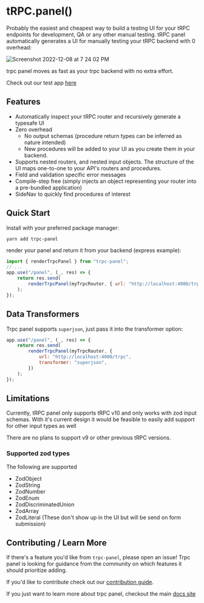# tRPC.panel()

Probably the easiest and cheapest way to build a testing UI for your tRPC endpoints for development, QA or any other manual testing. tRPC panel automatically generates a UI for manually testing your tRPC backend with 0 overhead:

![Screenshot 2022-12-08 at 7 24 02 PM](https://user-images.githubusercontent.com/12774588/206602120-017a2b3a-66c3-4bf0-bd93-90fb4bddf0cc.png)

trpc panel moves as fast as your trpc backend with no extra effort.

Check out our test app [here](https://app.trpcpanel.io)

## Features

-   Automatically inspect your tRPC router and recursively generate a typesafe UI
-   Zero overhead
    -   No output schemas (procedure return types can be inferred as nature intended)
    -   New procedures will be added to your UI as you create them in your backend.
-   Supports nested routers, and nested input objects. The structure of the UI maps one-to-one to your API's routers and procedures.
-   Field and validation specific error messages
-   Compile-step free (simply injects an object representing your router into a pre-bundled application)
-   SideNav to quickly find procedures of interest

## Quick Start

Install with your preferred package manager:

`yarn add trpc-panel`

render your panel and return it from your backend (express example):

```js
import { renderTrpcPanel } from "trpc-panel";
// ...
app.use("/panel", (_, res) => {
    return res.send(
        renderTrpcPanel(myTrpcRouter, { url: "http://localhost:4000/trpc" })
    );
});
```

## Data Transformers

Trpc panel supports `superjson`, just pass it into the transformer option:

```js
app.use("/panel", (_, res) => {
    return res.send(
        renderTrpcPanel(myTrpcRouter, {
            url: "http://localhost:4000/trpc",
            transformer: "superjson",
        })
    );
});
```

## Limitations

Currently, tRPC panel only supports tRPC v10 and only works with zod input schemas. With it's current design it would be feasible to easily add support for other input types as well

There are no plans to support v9 or other previous tRPC versions.

### Supported zod types

The following are supported

-   ZodObject
-   ZodString
-   ZodNumber
-   ZodEnum
-   ZodDiscriminatedUnion
-   ZodArray
-   ZodLiteral (These don't show up in the UI but will be send on form submission)

## Contributing / Learn More
If there's a feature you'd like from `trpc-panel`, please open an issue! Trpc panel is looking for guidance from the community on which features it should prioritize adding.

If you'd like to contribute check out our [contribution guide](https://trpcpanel.io/docs/contributing). 

If you just want to learn more about trpc panel, checkout the main [docs site](https://trpcpanel.io)
